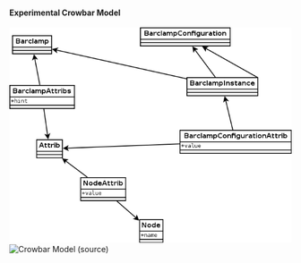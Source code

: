 #### Experimental Crowbar Model

![Crowbar Model (image)](crowbar_model.png "Title: Crowbar Model")
![Crowbar Model (source)](crowbar_model.dia "Title: Crowbar Model Source")


